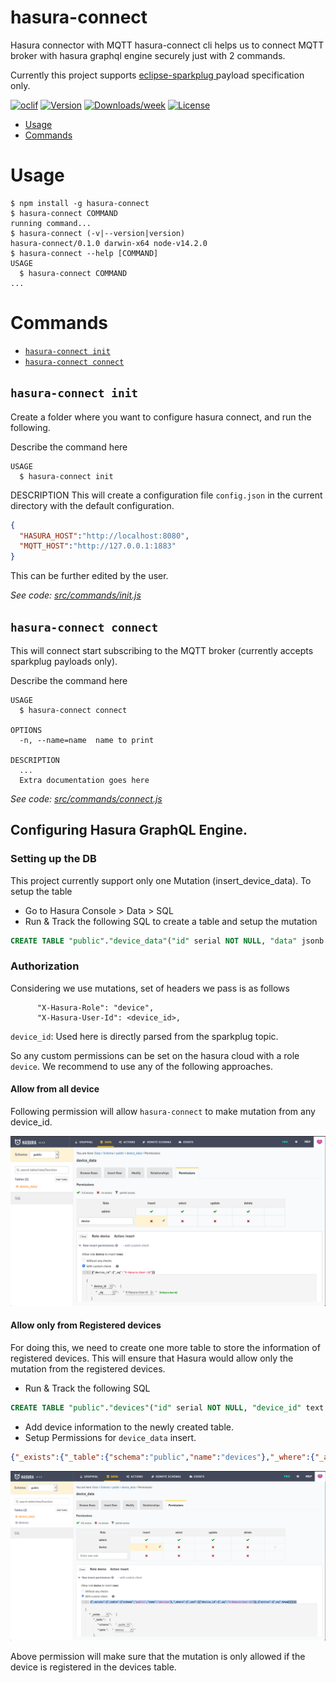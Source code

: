 hasura-connect
==============

Hasura connector with MQTT
hasura-connect cli helps us to connect MQTT broker with hasura graphql engine securely just with 2 commands.

Currently this project supports [eclipse-sparkplug ](https://www.eclipse.org/tahu/spec/Sparkplug%20Topic%20Namespace%20and%20State%20ManagementV2.2-with%20appendix%20B%20format%20-%20Eclipse.pdf) payload specification only.



[![oclif](https://img.shields.io/badge/cli-oclif-brightgreen.svg)](https://oclif.io)
[![Version](https://img.shields.io/npm/v/hasura-connect.svg)](https://npmjs.org/package/hasura-connect)
[![Downloads/week](https://img.shields.io/npm/dw/hasura-connect.svg)](https://npmjs.org/package/hasura-connect)
[![License](https://img.shields.io/npm/l/hasura-connect.svg)](https://github.com/soorajshankar/hasura-connect/blob/master/package.json)

<!-- toc -->
* [Usage](#usage)
* [Commands](#commands)
<!-- tocstop -->
# Usage
<!-- usage -->
```sh-session
$ npm install -g hasura-connect
$ hasura-connect COMMAND
running command...
$ hasura-connect (-v|--version|version)
hasura-connect/0.1.0 darwin-x64 node-v14.2.0
$ hasura-connect --help [COMMAND]
USAGE
  $ hasura-connect COMMAND
...
```
<!-- usagestop -->
# Commands
<!-- commands -->
<!-- * [`hasura-connect help [COMMAND]`](#hasura-connect-help-command) -->
* [`hasura-connect init`](#hasura-connect-init)
* [`hasura-connect connect`](#hasura-connect-connect)

## `hasura-connect init`
Create a folder where you want to configure hasura connect, and run the following.

Describe the command here

```
USAGE
  $ hasura-connect init

```

DESCRIPTION
This will create a configuration file `config.json` in the current directory with the default configuration.
```json
{
  "HASURA_HOST":"http://localhost:8080",
  "MQTT_HOST":"http://127.0.0.1:1883"
}
```
This can be further edited by the user.

_See code: [src/commands/init.js](https://github.com/soorajshankar/hasura-connect/blob/v0.1.0/src/commands/init.js)_

## `hasura-connect connect`

This will connect start subscribing to the MQTT broker (currently accepts sparkplug payloads only).

Describe the command here

```
USAGE
  $ hasura-connect connect

OPTIONS
  -n, --name=name  name to print

DESCRIPTION
  ...
  Extra documentation goes here
```

_See code: [src/commands/connect.js](https://github.com/soorajshankar/hasura-connect/blob/v0.1.0/src/commands/connect.js)_

## Configuring Hasura GraphQL Engine.

### Setting up the DB

This project currently support only one Mutation (insert_device_data). 
To setup the table 
* Go to Hasura Console > Data > SQL 
* Run & Track the following SQL to create a table and setup the mutation

```sql
CREATE TABLE "public"."device_data"("id" serial NOT NULL, "data" jsonb NOT NULL, "timestamp" timestamptz NOT NULL, "device_id" text NOT NULL, PRIMARY KEY ("id") );
```

### Authorization
Considering we use mutations, set of headers we pass is as follows
```
      "X-Hasura-Role": "device",
      "X-Hasura-User-Id": <device_id>,
```
`device_id`: Used here is directly parsed from the sparkplug topic.

So any custom permissions can be set on the hasura cloud with a role `device`. We recommend to use any of the following approaches.

#### Allow from all device

Following permission will allow `hasura-connect` to make mutation from any device_id.

![Hasura GraphQL Permissions](assets/permission1.png)

#### Allow only from Registered devices

For doing this, we need to create one more table to store the information of registered devices. This will ensure that Hasura would allow only the mutation from the registered devices.
* Run & Track the following SQL 
```sql
CREATE TABLE "public"."devices"("id" serial NOT NULL, "device_id" text NOT NULL, "active" boolean NOT NULL DEFAULT true, PRIMARY KEY ("id") );
```

* Add device information to the newly created table.
* Setup Permissions for `device_data` insert.

```json
{"_exists":{"_table":{"schema":"public","name":"devices"},"_where":{"_and":[{"device_id":{"_eq":"X-Hasura-User-Id"}},{"active":{"_eq":true}}]}}}
```

![Hasura GraphQL Permissions](assets/permission2.png)

Above permission will make sure that the mutation is only allowed if the device is registered in the devices table.

<!-- ## `hasura-connect help [COMMAND]`

display help for hasura-connect

```
USAGE
  $ hasura-connect help [COMMAND]

ARGUMENTS
  COMMAND  command to show help for

OPTIONS
  --all  see all commands in CLI
```

_See code: [@oclif/plugin-help](https://github.com/oclif/plugin-help/blob/v3.1.0/src/commands/help.ts)_ -->

<!-- commandsstop -->